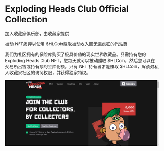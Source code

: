 # Exploding Heads Club Official CoIIection

加入收藏家俱乐部，由收藏家提供

被动 NFT质押以使用 $HLCoin赚取被动收入而无需疯狂的汽油费

我们为社区拥有的保险库购买了极具价值的现实世界收藏品。只需持有您的 Exploding Heads Club NFT，您每天就可以被动赚取 $HLCoin，然后您可以在交易所出售或持有您的金库份额。只有 NFT 持有者才能赚取 $HLCoin，解锁对私人收藏家社区的访问权限，并获得独家特权。

![nft](312341312321.png)
